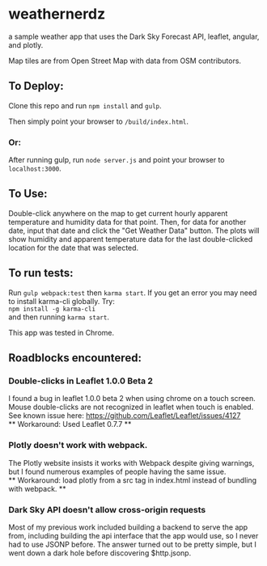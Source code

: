 # weathernerdz

a sample weather app that uses the Dark Sky Forecast API, leaflet, angular, and plotly.

Map tiles are from Open Street Map with data from OSM contributors.



## To Deploy:

Clone this repo and run ```npm install``` and ```gulp```.

Then simply point your browser to ```/build/index.html```.
### Or:

After running gulp, run ```node server.js``` and point your browser to ```localhost:3000```.


## To Use:

Double-click anywhere on the map to get current hourly apparent temperature and humidity data for that point.  Then, for data for another date, input that date and click the "Get Weather Data" button.  The plots will show humidity and apparent temperature data for the last double-clicked location for the date that was selected.

## To run tests:

Run ```gulp webpack:test``` then ```karma start```.  If you get an error you may need to install karma-cli globally.  Try:  
```npm install -g karma-cli```  
and then running ```karma start```.   


This app was tested in Chrome.

## Roadblocks encountered:

### Double-clicks in Leaflet 1.0.0 Beta 2
I found a bug in leaflet 1.0.0 beta 2 when using chrome on a touch screen.  Mouse double-clicks are not recognized in leaflet when touch is enabled.  See known issue here:
https://github.com/Leaflet/Leaflet/issues/4127   
** Workaround: Used Leaflet 0.7.7 **

### Plotly doesn't work with webpack.
The Plotly website insists it works with Webpack despite giving warnings, but I found numerous examples of people having the same issue.  
** Workaround: load plotly from a src tag in index.html instead of bundling with webpack. **

### Dark Sky API doesn't allow cross-origin requests

Most of my previous work included building a backend to serve the app from, including building the api interface that the app would use, so I never had to use JSONP before.  The answer turned out to be pretty simple, but I went down a dark hole before discovering $http.jsonp.
